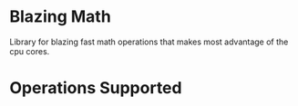 # Blazing Math
Library for blazing fast math operations that makes most advantage of the cpu cores.

# Operations Supported

